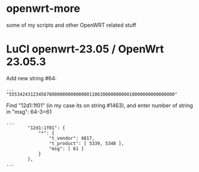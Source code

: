 # openwrt-more

some of my scripts and other OpenWRT related stuff


# LuCI openwrt-23.05 / OpenWrt 23.05.3
Add new string #64:
```
...
"55534243123456780000000000000011063000000000010000000000000000"
```

Find "12d1:1f01" (in my case its on string #1463), and enter number of string in "msg":  64-3=61
```
...
		"12d1:1f01": {
			"*": {
				"t_vendor": 4817,
				"t_product": [ 5339, 5340 ],
				"msg": [ 61 ]
			}
		},
...
```
